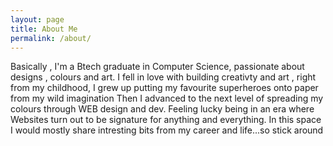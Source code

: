 ```yaml
---
layout: page
title: About Me
permalink: /about/
---
```


Basically , I'm a Btech graduate in Computer Science, passionate about designs , colours and art. I fell in love with building creativty and art , right from my childhood, I grew up putting my favourite
superheroes onto paper from my wild imagination Then I advanced to the next level of spreading my colours through WEB design and dev. Feeling lucky being in an era where Websites turn out to be signature for anything and everything.
In this space I would mostly share intresting bits from my career and life...so stick around